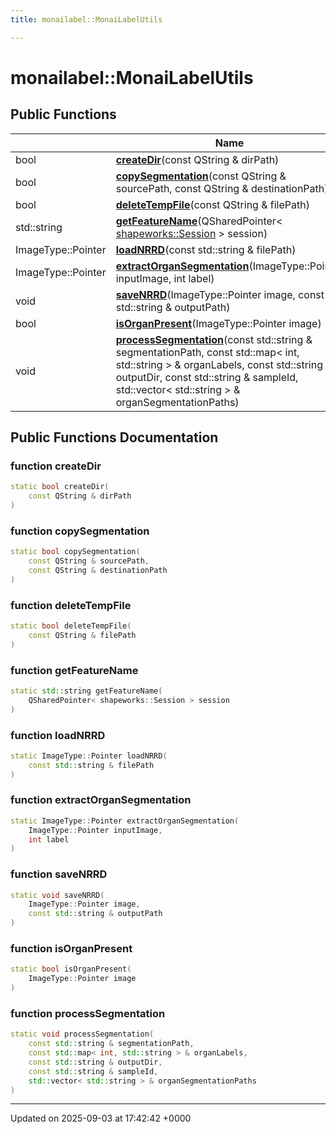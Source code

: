 ```yaml
---
title: monailabel::MonaiLabelUtils

---
```


# monailabel::MonaiLabelUtils





## Public Functions

|                | Name           |
| -------------- | -------------- |
| bool | **[createDir](../Classes/classmonailabel_1_1MonaiLabelUtils.md#function-createdir)**(const QString & dirPath) |
| bool | **[copySegmentation](../Classes/classmonailabel_1_1MonaiLabelUtils.md#function-copysegmentation)**(const QString & sourcePath, const QString & destinationPath) |
| bool | **[deleteTempFile](../Classes/classmonailabel_1_1MonaiLabelUtils.md#function-deletetempfile)**(const QString & filePath) |
| std::string | **[getFeatureName](../Classes/classmonailabel_1_1MonaiLabelUtils.md#function-getfeaturename)**(QSharedPointer< [shapeworks::Session](../Classes/classshapeworks_1_1Session.md) > session) |
| ImageType::Pointer | **[loadNRRD](../Classes/classmonailabel_1_1MonaiLabelUtils.md#function-loadnrrd)**(const std::string & filePath) |
| ImageType::Pointer | **[extractOrganSegmentation](../Classes/classmonailabel_1_1MonaiLabelUtils.md#function-extractorgansegmentation)**(ImageType::Pointer inputImage, int label) |
| void | **[saveNRRD](../Classes/classmonailabel_1_1MonaiLabelUtils.md#function-savenrrd)**(ImageType::Pointer image, const std::string & outputPath) |
| bool | **[isOrganPresent](../Classes/classmonailabel_1_1MonaiLabelUtils.md#function-isorganpresent)**(ImageType::Pointer image) |
| void | **[processSegmentation](../Classes/classmonailabel_1_1MonaiLabelUtils.md#function-processsegmentation)**(const std::string & segmentationPath, const std::map< int, std::string > & organLabels, const std::string & outputDir, const std::string & sampleId, std::vector< std::string > & organSegmentationPaths) |

## Public Functions Documentation

### function createDir

```cpp
static bool createDir(
    const QString & dirPath
)
```


### function copySegmentation

```cpp
static bool copySegmentation(
    const QString & sourcePath,
    const QString & destinationPath
)
```


### function deleteTempFile

```cpp
static bool deleteTempFile(
    const QString & filePath
)
```


### function getFeatureName

```cpp
static std::string getFeatureName(
    QSharedPointer< shapeworks::Session > session
)
```


### function loadNRRD

```cpp
static ImageType::Pointer loadNRRD(
    const std::string & filePath
)
```


### function extractOrganSegmentation

```cpp
static ImageType::Pointer extractOrganSegmentation(
    ImageType::Pointer inputImage,
    int label
)
```


### function saveNRRD

```cpp
static void saveNRRD(
    ImageType::Pointer image,
    const std::string & outputPath
)
```


### function isOrganPresent

```cpp
static bool isOrganPresent(
    ImageType::Pointer image
)
```


### function processSegmentation

```cpp
static void processSegmentation(
    const std::string & segmentationPath,
    const std::map< int, std::string > & organLabels,
    const std::string & outputDir,
    const std::string & sampleId,
    std::vector< std::string > & organSegmentationPaths
)
```


-------------------------------

Updated on 2025-09-03 at 17:42:42 +0000